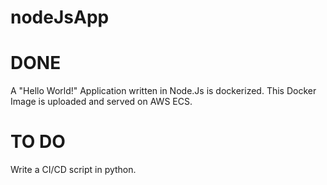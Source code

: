 # nodeJsApp

 # DONE
 A "Hello World!" Application written in Node.Js is dockerized.
 This Docker Image is uploaded and served on AWS ECS.

 # TO DO
 Write a CI/CD script in python.




